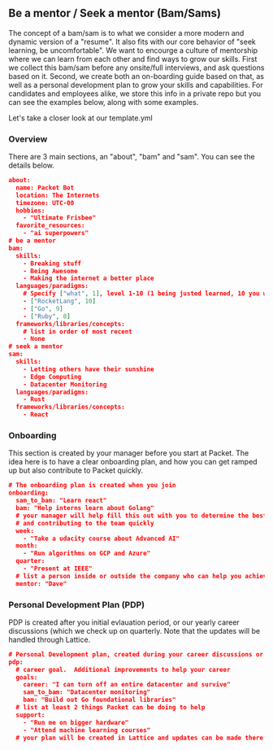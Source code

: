 ## Be a mentor / Seek a mentor (Bam/Sams)

The concept of a bam/sam is to what we consider a more modern and dynamic version of a "resume".  It also fits with our core behavior of "seek learning, be uncomfortable".  We want to encourge a culture of mentorship where we can learn from each other and find ways to grow our skills.  First we collect this bam/sam before any onsite/full interviews, and ask questions based on it.  Second, we create both an on-boarding guide based on that, as well as a personal development plan to grow your skills and capabilities.  For candidates and employees alike, we store this info in a private repo but you can see the examples below, along with some examples.

Let's take a closer look at our template.yml

### Overview

There are 3 main sections, an "about", "bam" and "sam".  You can see the details below.

```json
about:
  name: Packet Bot
  location: The Internets
  timezone: UTC-00
  hobbies:
    - "Ultimate Frisbee"
  favorite_resources:
    - "ai superpowers"
# be a mentor
bam:
  skills:
    - Breaking stuff
    - Being Awesome
    - Making the internet a better place
  languages/paradigms:
    # Specify ["what", 1], level 1-10 (1 being justed learned, 10 you wrote/contributed to the language)
    - ["RocketLang", 10]
    - ["Go", 9]
    - ["Ruby", 8]
  frameworks/libraries/concepts:
    # list in order of most recent
    - None
# seek a mentor
sam:
  skills:
    - Letting others have their sunshine
    - Edge Computing
    - Datacenter Monitoring
  languages/paradigms:
    - Rust
  frameworks/libraries/concepts:
    - React
```

### Onboarding

This section is created by your manager before you start at Packet.  The idea here is to have a clear onboarding plan, and how you can get ramped up but also contribute to Packet quickly.

```json
# The onboarding plan is created when you join
onboarding:
  sam_to_bam: "Learn react"
  bam: "Help interns learn about Golang"
  # your manager will help fill this out with you to determine the best use of your time to get onboarded quickly
  # and contributing to the team quickly
  week:
    - "Take a udacity course about Advanced AI"
  month:
    - "Run algorithms on GCP and Azure"
  quarter:
    - "Present at IEEE"
  # list a person inside or outside the company who can help you achieve your plan
  mentor: "Dave"

```

### Personal Development Plan (PDP)

PDP is created after you initial evlauation period, or our yearly career discussions (which we check up on quarterly.  Note that the updates will be handled through Lattice.

```json
# Personal Development plan, created during your career discussions or your evaluation period after your start date
pdp:
  # career goal.  Additional improvements to help your career
  goals:
    career: "I can turn off an entire datacenter and survive"
    sam_to_bam: "Datacenter monitoring"
    bam: "Build out Go foundational libraries"
  # list at least 2 things Packet can be doing to help
  support:
    - "Run me on bigger hardware"
    - "Attend machine learning courses"
  # your plan will be created in Lattice and updates can be made there.  It will take an "OKR" type format
  ```
